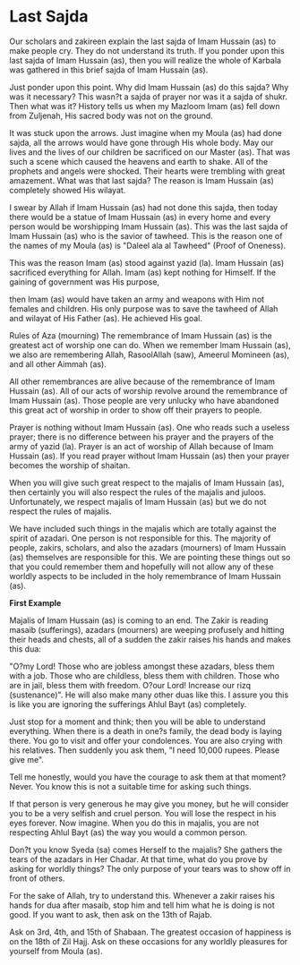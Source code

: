 Last Sajda
==========

Our scholars and zakireen explain the last sajda of Imam Hussain (as)
to make people cry. They do not understand its truth. If you ponder upon
this last sajda of Imam Hussain (as), then you will realize the whole of
Karbala was gathered in this brief sajda of Imam Hussain (as).

Just ponder upon this point. Why did Imam Hussain (as) do this sajda?
Why was it necessary? This wasn?t a sajda of prayer nor was it a sajda
of shukr. Then what was it? History tells us when my Mazloom Imam (as)
fell down from Zuljenah, His sacred body was not on the ground.

It was stuck upon the arrows. Just imagine when my Moula (as) had done
sajda, all the arrows would have gone through His whole body. May our
lives and the lives of our children be sacrificed on our Master (as).
That was such a scene which caused the heavens and earth to shake. All
of the prophets and angels were shocked. Their hearts were trembling
with great amazement. What was that last sajda? The reason is Imam
Hussain (as) completely showed His wilayat.

I swear by Allah if Imam Hussain (as) had not done this sajda, then
today there would be a statue of Imam Hussain (as) in every home and
every person would be worshipping Imam Hussain (as). This was the last
sajda of Imam Hussain (as) who is the savior of tawheed. This is the
reason one of the names of my Moula (as) is "Daleel ala al Tawheed"
(Proof of Oneness).

This was the reason Imam (as) stood against yazid (la). Imam Hussain
(as) sacrificed everything for Allah. Imam (as) kept nothing for
Himself. If the gaining of government was His purpose,

then Imam (as) would have taken an army and weapons with Him not
females and children. His only purpose was to save the tawheed of Allah
and wilayat of His Father (as). He achieved His goal.

Rules of Aza (mourning) The remembrance of Imam Hussain (as) is the
greatest act of worship one can do. When we remember Imam Hussain (as),
we also are remembering Allah, RasoolAllah (saw), Ameerul Momineen (as),
and all other Aimmah (as).

All other remembrances are alive because of the remembrance of Imam
Hussain (as). All of our acts of worship revolve around the remembrance
of Imam Hussain (as). Those people are very unlucky who have abandoned
this great act of worship in order to show off their prayers to
people.

Prayer is nothing without Imam Hussain (as). One who reads such a
useless prayer; there is no difference between his prayer and the
prayers of the army of yazid (la). Prayer is an act of worship of Allah
because of Imam Hussain (as). If you read prayer without Imam Hussain
(as) then your prayer becomes the worship of shaitan.

When you will give such great respect to the majalis of Imam Hussain
(as), then certainly you will also respect the rules of the majalis and
juloos. Unfortunately, we respect majalis of Imam Hussain (as) but we do
not respect the rules of majalis.

We have included such things in the majalis which are totally against
the spirit of azadari. One person is not responsible for this. The
majority of people, zakirs, scholars, and also the azadars (mourners) of
Imam Hussain (as) themselves are responsible for this. We are pointing
these things out so that you could remember them and hopefully will not
allow any of these worldly aspects to be included in the holy
remembrance of Imam Hussain (as).

**First Example**

Majalis of Imam Hussain (as) is coming to an end. The Zakir is reading
masaib (sufferings), azadars (mourners) are weeping profusely and
hitting their heads and chests, all of a sudden the zakir raises his
hands and makes this dua:

"O?my Lord! Those who are jobless amongst these azadars, bless them
with a job. Those who are childless, bless them with children. Those who
are in jail, bless them with freedom. O?our Lord! Increase our rizq
(sustenance)". He will also make many other duas like this. I assure you
this is like you are ignoring the sufferings Ahlul Bayt (as)
completely.

Just stop for a moment and think; then you will be able to understand
everything. When there is a death in one?s family, the dead body is
laying there. You go to visit and offer your condolences. You are also
crying with his relatives. Then suddenly you ask them, "I need 10,000
rupees. Please give me".

Tell me honestly, would you have the courage to ask them at that
moment? Never. You know this is not a suitable time for asking such
things.

If that person is very generous he may give you money, but he will
consider you to be a very selfish and cruel person. You will lose the
respect in his eyes forever. Now imagine. When you do this in majalis,
you are not respecting Ahlul Bayt (as) the way you would a common
person.

Don?t you know Syeda (sa) comes Herself to the majalis? She gathers the
tears of the azadars in Her Chadar. At that time, what do you prove by
asking for worldly things? The only purpose of your tears was to show
off in front of others.

For the sake of Allah, try to understand this. Whenever a zakir raises
his hands for dua after masaib, stop him and tell him what he is doing
is not good. If you want to ask, then ask on the 13th of Rajab.

Ask on 3rd, 4th, and 15th of Shabaan. The greatest occasion of
happiness is on the 18th of Zil Hajj. Ask on these occasions for any
worldly pleasures for yourself from Moula (as).


